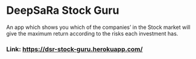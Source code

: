 # DeepSaRa Stock Guru #
An app which shows you which of the companies’ in the Stock market will give the maximum return according to the risks each investment has.

### Link: https://dsr-stock-guru.herokuapp.com/
